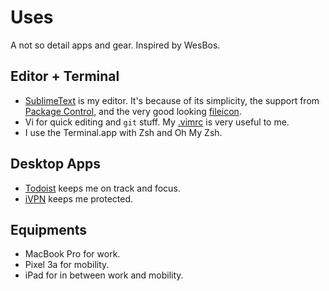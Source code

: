 # Uses
A not so detail apps and gear. Inspired by WesBos. 

## Editor + Terminal
- [SublimeText](https://www.sublimetext.com/) is my editor. It's because of its simplicity, the support from [Package Control](https://packagecontrol.io/), and the very good looking [fileicon](https://packagecontrol.io/packages/FileIcons%20Mono). 
- Vi for quick editing and `git` stuff. My [.vimrc](https://github.com/kennith/dotfiles/blob/master/.vimrc) is very useful to me. 
- I use the Terminal.app with Zsh and Oh My Zsh. 

## Desktop Apps
- [Todoist](https://todoist.com) keeps me on track and focus. 
- [iVPN](https://www.ivpn.net/) keeps me protected.

## Equipments
- MacBook Pro for work.
- Pixel 3a for mobility.
- iPad for in between work and mobility. 

## 